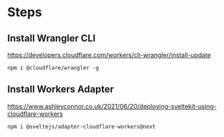 # Steps

## Install Wrangler CLI

https://developers.cloudflare.com/workers/cli-wrangler/install-update

```
npm i @cloudflare/wrangler -g
```

## Install Workers Adapter

https://www.ashleyconnor.co.uk/2021/06/20/deploying-sveltekit-using-cloudflare-workers

```
npm i @sveltejs/adapter-cloudflare-workers@next
```